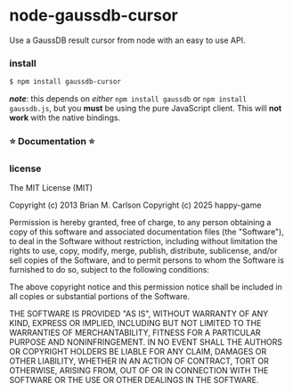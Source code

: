 node-gaussdb-cursor
==============

Use a GaussDB result cursor from node with an easy to use API.

### install

```sh
$ npm install gaussdb-cursor
```
___note___: this depends on _either_ `npm install gaussdb` or `npm install gaussdb.js`, but you __must__ be using the pure JavaScript client.  This will __not work__ with the native bindings.

### :star: Documentation :star:

### license

The MIT License (MIT)

Copyright (c) 2013 Brian M. Carlson
Copyright (c) 2025 happy-game

Permission is hereby granted, free of charge, to any person obtaining a copy
of this software and associated documentation files (the "Software"), to deal
in the Software without restriction, including without limitation the rights
to use, copy, modify, merge, publish, distribute, sublicense, and/or sell
copies of the Software, and to permit persons to whom the Software is
furnished to do so, subject to the following conditions:

The above copyright notice and this permission notice shall be included in
all copies or substantial portions of the Software.

THE SOFTWARE IS PROVIDED "AS IS", WITHOUT WARRANTY OF ANY KIND, EXPRESS OR
IMPLIED, INCLUDING BUT NOT LIMITED TO THE WARRANTIES OF MERCHANTABILITY,
FITNESS FOR A PARTICULAR PURPOSE AND NONINFRINGEMENT. IN NO EVENT SHALL THE
AUTHORS OR COPYRIGHT HOLDERS BE LIABLE FOR ANY CLAIM, DAMAGES OR OTHER
LIABILITY, WHETHER IN AN ACTION OF CONTRACT, TORT OR OTHERWISE, ARISING FROM,
OUT OF OR IN CONNECTION WITH THE SOFTWARE OR THE USE OR OTHER DEALINGS IN
THE SOFTWARE.
